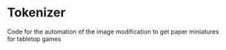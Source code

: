 # Tokenizer
Code for the automation of the image modification to get paper miniatures for tabletop games
